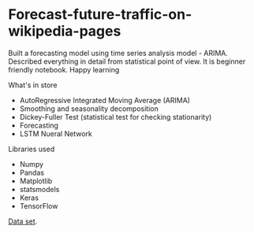 # Forecast-future-traffic-on-wikipedia-pages
Built a forecasting model using time series analysis model - ARIMA. Described everything in detail from statistical point of view. It is beginner friendly notebook. Happy learning


What's in store
- AutoRegressive Integrated Moving Average (ARIMA)
- Smoothing and seasonality decomposition
- Dickey-Fuller Test (statistical test for checking stationarity)
- Forecasting
- LSTM Nueral Network

Libraries used
- Numpy
- Pandas
- Matplotlib
- statsmodels
- Keras
- TensorFlow

[Data set](https://www.kaggle.com/c/web-traffic-time-series-forecasting).
